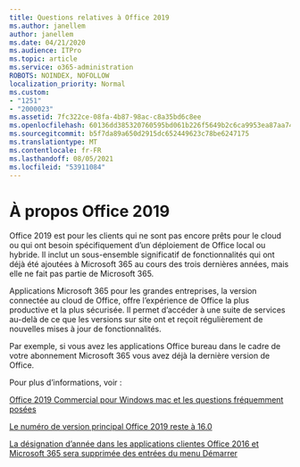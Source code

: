 ```yaml
---
title: Questions relatives à Office 2019
ms.author: janellem
author: janellem
ms.date: 04/21/2020
ms.audience: ITPro
ms.topic: article
ms.service: o365-administration
ROBOTS: NOINDEX, NOFOLLOW
localization_priority: Normal
ms.custom:
- "1251"
- "2000023"
ms.assetid: 7fc322ce-08fa-4b87-98ac-c8a35bd6c8ee
ms.openlocfilehash: 60136dd385320760595bd061b226f5649b2c6ca9953ea87aa743dcf4156759a5
ms.sourcegitcommit: b5f7da89a650d2915dc652449623c78be6247175
ms.translationtype: MT
ms.contentlocale: fr-FR
ms.lasthandoff: 08/05/2021
ms.locfileid: "53911084"
---
```

# <a name="about-office-2019"></a>À propos Office 2019

Office 2019 est pour les clients qui ne sont pas encore prêts pour le cloud ou qui ont besoin spécifiquement d’un déploiement de Office local ou hybride. Il inclut un sous-ensemble significatif de fonctionnalités qui ont déjà été ajoutées à Microsoft 365 au cours des trois dernières années, mais elle ne fait pas partie de Microsoft 365.
  
Applications Microsoft 365 pour les grandes entreprises, la version connectée au cloud de Office, offre l’expérience de Office la plus productive et la plus sécurisée. Il permet d’accéder à une suite de services au-delà de ce que les versions sur site ont et reçoit régulièrement de nouvelles mises à jour de fonctionnalités.
  
Par exemple, si vous avez les applications Office bureau dans le cadre de votre abonnement Microsoft 365 vous avez déjà la dernière version de Office.
  
Pour plus d’informations, voir :
  
[Office 2019 Commercial pour Windows mac et les questions fréquemment posées](https://support.microsoft.com/help/4133312)
  
[Le numéro de version principal Office 2019 reste à 16.0](https://docs.microsoft.com/deployoffice/office2019/overview)
  
[La désignation d’année dans les applications clientes Office 2016 et Microsoft 365 sera supprimée des entrées du menu Démarrer](https://support.office.com/article/8fe5e052-76d2-49de-af30-2e84ed3da907?wt.mc_id=Alchemy_ClientDIA)
  